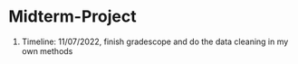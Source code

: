 # Midterm-Project
1. Timeline: 11/07/2022, finish gradescope and do the data cleaning in my own methods

